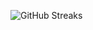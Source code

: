 ![GitHub Streaks](https://github-streaks-mqc9.onrender.com/streak/happilli/image?theme=midnight&cache_bust=1743327067&lang=ja)
